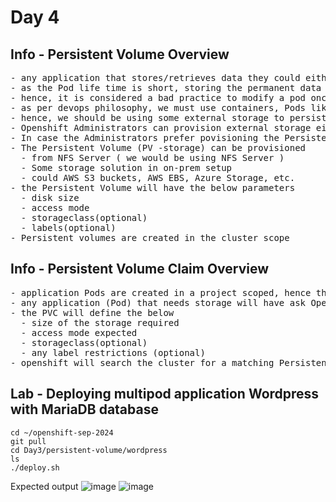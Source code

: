 # Day 4

## Info - Persistent Volume Overview
<pre>
- any application that stores/retrieves data they could either use the Pod storage or external storage
- as the Pod life time is short, storing the permanent data in a short lived Pod doesn't sound correct
- hence, it is considered a bad practice to modify a pod once it is created
- as per devops philosophy, we must use containers, Pods like an immutable(read-only) resource, though it is mutable
- hence, we should be using some external storage to persistent our application logs, database, etc
- Openshift Administrators can provision external storage either manually or dynamically
- In case the Administrators prefer povisioning the Persistent Volume(storage) manually, they need to create PV with various size, access permissions, etc as per dev/qa/prod requirement
- The Persistent Volume (PV -storage) can be provisioned
  - from NFS Server ( we would be using NFS Server )
  - Some storage solution in on-prem setup
  - could AWS S3 buckets, AWS EBS, Azure Storage, etc.
- the Persistent Volume will have the below parameters
  - disk size
  - access mode
  - storageclass(optional)
  - labels(optional)
- Persistent volumes are created in the cluster scope
</pre>

## Info - Persistent Volume Claim Overview
<pre>
- application Pods are created in a project scoped, hence the PVC is also created within a project 
- any application (Pod) that needs storage will have ask Openshift by creating a Peristent Volume Claim
- the PVC will define the below
  - size of the storage required
  - access mode expected
  - storageclass(optional)
  - any label restrictions (optional)
- openshift will search the cluster for a matching Persistent Volume and if it finds a matching PV, it let's your application claim and use it
</pre>

## Lab - Deploying multipod application Wordpress with MariaDB database
```
cd ~/openshift-sep-2024
git pull
cd Day3/persistent-volume/wordpress
ls
./deploy.sh
```
Expected output
![image](https://github.com/user-attachments/assets/3c0a274b-0a2d-48fd-83c3-7485e394d7bc)
![image](https://github.com/user-attachments/assets/17a02d4c-b4f1-423a-971f-38eba05be651)
